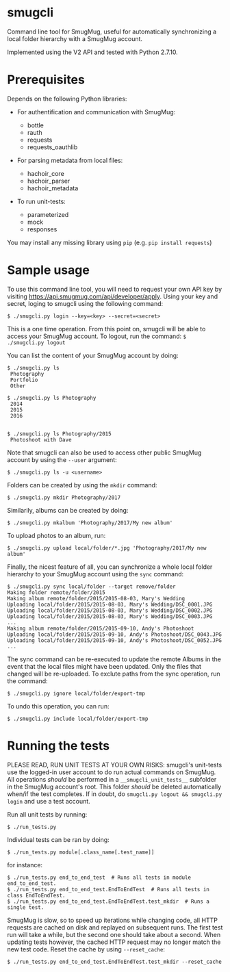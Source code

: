 # smugcli
Command line tool for SmugMug, useful for automatically synchronizing a local folder hierarchy with a SmugMug account.

Implemented using the V2 API and tested with Python 2.7.10.

# Prerequisites
Depends on the following Python libraries:

 * For authentification and communication with SmugMug:
   * bottle
   * rauth
   * requests
   * requests_oauthlib

 * For parsing metadata from local files:
   * hachoir_core
   * hachoir_parser
   * hachoir_metadata

 * To run unit-tests:
   * parameterized
   * mock
   * responses

You may install any missing library using `pip` (e.g. `pip install requests`)

# Sample usage

To use this command line tool, you will need to request your own API key by visiting https://api.smugmug.com/api/developer/apply. Using your key and secret, loging to smugcli using the following command:
```
$ ./smugcli.py login --key=<key> --secret=<secret>
```

This is a one time operation. From this point on, smugcli will be able to access your SmugMug account. To logout, run the command: `$ ./smugcli.py logout`

You can list the content of your SmugMug account by doing:
```
$ ./smugcli.py ls
 Photography
 Portfolio
 Other
 
$ ./smugcli.py ls Photography
 2014
 2015
 2016

 
$ ./smugcli.py ls Photography/2015
 Photoshoot with Dave
```
Note that smugcli can also be used to access other public SmugMug account by using the `--user` argument:
```
$ ./smugcli.py ls -u <username>
```

Folders can be created by using the `mkdir` command:
```
$ ./smugcli.py mkdir Photography/2017
```

Similarily, albums can be created by doing:
```
$ ./smugcli.py mkalbum 'Photography/2017/My new album'
```

To upload photos to an album, run:
```
$ ./smugcli.py upload local/folder/*.jpg 'Photography/2017/My new album'
```

Finally, the nicest feature of all, you can synchronize a whole local folder hierarchy to your SmugMug account using the `sync` command:
```
$ ./smugcli.py sync local/folder --target remove/folder
Making folder remote/folder/2015
Making album remote/folder/2015/2015-08-03, Mary's Wedding
Uploading local/folder/2015/2015-08-03, Mary's Wedding/DSC_0001.JPG
Uploading local/folder/2015/2015-08-03, Mary's Wedding/DSC_0002.JPG
Uploading local/folder/2015/2015-08-03, Mary's Wedding/DSC_0003.JPG
...
Making album remote/folder/2015/2015-09-10, Andy's Photoshoot
Uploading local/folder/2015/2015-09-10, Andy's Photoshoot/DSC_0043.JPG
Uploading local/folder/2015/2015-09-10, Andy's Photoshoot/DSC_0052.JPG
...
```

The sync command can be re-executed to update the remote Albums in the event that the local files might have been updated. Only the files that changed will be re-uploaded. To exclute paths from the sync operation, run the command:
```
$ ./smugcli.py ignore local/folder/export-tmp
```

To undo this operation, you can run:
```
$ ./smugcli.py include local/folder/export-tmp
```

# Running the tests
PLEASE READ, RUN UNIT TESTS AT YOUR OWN RISKS: smugcli's unit-tests use the logged-in user account to do run actual commands on SmugMug. All operations *should* be performed in a `__smugcli_unit_tests__` subfolder in the SmugMug account's root. This folder *should* be deleted automatically when/if the test completes. If in doubt, do `smugcli.py logout && smugcli.py login` and use a test account.

Run all unit tests by running:
```
$ ./run_tests.py
```

Individual tests can be ran by doing:
```
$ ./run_tests.py module[.class_name[.test_name]]
```
for instance:
```
$ ./run_tests.py end_to_end_test  # Runs all tests in module end_to_end_test.
$ ./run_tests.py end_to_end_test.EndToEndTest  # Runs all tests in class EndToEndTest.
$ ./run_tests.py end_to_end_test.EndToEndTest.test_mkdir  # Runs a single test.
```

SmugMug is slow, so to speed up iterations while changing code, all HTTP requests are cached on disk and replayed on subsequent runs. The first test run will take a while, but the second one should take about a second. When updating tests however, the cached HTTP request may no longer match the new test code. Reset the cache by using `--reset_cache`:
```
$ ./run_tests.py end_to_end_test.EndToEndTest.test_mkdir --reset_cache
```
